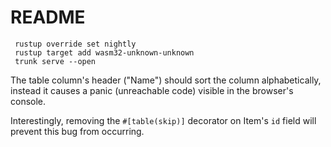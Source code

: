 # README
```
 rustup override set nightly
 rustup target add wasm32-unknown-unknown
 trunk serve --open
 ```
 The table column's header ("Name") should sort the column alphabetically, instead it causes a panic (unreachable code) visible in the browser's console.

 Interestingly, removing the `#[table(skip)]` decorator on Item's `id` field will prevent this bug from occurring.